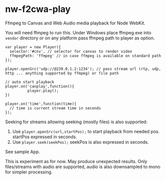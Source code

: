 nw-f2cwa-play
=============

Ffmpeg to Canvas and Web Audio media playback for Node WebKit.

You will need ffmpeg to run this.
Under Windows place ffmpeg.exe into `vendor` directory or
on any platform pass ffmpeg path to player as option.

```
var player = new Player({
  selector:'#cnv', // selector for canvas to render video
  ffmpegPath: 'ffmpeg' // in case ffmpeg is available on standard path
});

player.openSrc('udp://@239.0.1.2:1234'); // pass stream url (rtp, udp, http ... anything supported by ffmpeg) or file path

// auto start playback
player.on('canplay',function(){
          player.play();
})

player.on('time',function(time){
  // time is current stream time in seconds
});

```


Seeking for streams allowing seeking (mostly files) is also supported:

1. Use `player.openSrc(url,startPos);` to start playback from needed pos. startPos expressed in seconds.
2. Use `player.seek(seekPos);` seekPos is also expressed in seconds.


See sample App.

This is experiment as for now. May produce unexpected results.
Only files/streams with audio are supported, audio is also downsampled to mono for simpler processing.
